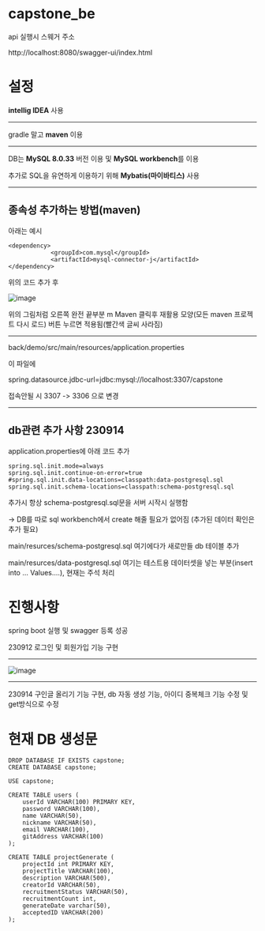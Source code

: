 # capstone_be

api 실행시 스웨거 주소

http://localhost:8080/swagger-ui/index.html

설정
========
**intellig IDEA** 사용
***
gradle 말고 **maven** 이용
***
DB는 **MySQL 8.0.33** 버전 이용 및 **MySQL workbench**를 이용

추가로 SQL을 유연하게 이용하기 위해 **Mybatis(마이바티스)** 사용
***
종속성 추가하는 방법(maven)
-----------
아래는 예시
```
<dependency>
			<groupId>com.mysql</groupId>
			<artifactId>mysql-connector-j</artifactId>
</dependency>
```
위의 코드 추가 후

![image](https://github.com/Jung-sunghoon/capstone_be/assets/101784544/2d047862-2c57-4f50-a017-4cbf64fbb62f)

위의 그림처럼 오른쪽 완전 끝부분 m Maven 클릭후 재활용 모양(모든 maven 프로젝트 다시 로드) 버튼 누르면 적용됨(빨간색 글씨 사라짐)

***
back/demo/src/main/resources/application.properties

이 파일에 

spring.datasource.jdbc-url=jdbc:mysql://localhost:3307/capstone 

접속안될 시 3307 -> 3306 으로 변경

***
db관련 추가 사항 230914
-----------------------
application.properties에 아래 코드 추가
```
spring.sql.init.mode=always
spring.sql.init.continue-on-error=true
#spring.sql.init.data-locations=classpath:data-postgresql.sql
spring.sql.init.schema-locations=classpath:schema-postgresql.sql
```
추가시 항상 schema-postgresql.sql문을 서버 시작시 실행함

-> DB를 따로 sql workbench에서 create 해줄 필요가 없어짐 (추가된 데이터 확인은 추가 필요)

main/resurces/schema-postgresql.sql 여기에다가 새로만들 db 테이블 추가

main/resurces/data-postgresql.sql 여기는 테스트용 데이터셋을 넣는 부분(insert into ... Values....), 현재는 주석 처리  




진행사항
==================
spring boot 실행 및 swagger 등록 성공

230912 로그인 및 회원가입 기능 구현

***
![image](https://github.com/Jung-sunghoon/capstone_be/assets/101784544/8bd0f45c-ae7a-4fc1-9f4a-22bdc79e2ce6)
***

230914 구인글 올리기 기능 구현, db 자동 생성 기능, 아이디 중복체크 기능 수정 및 get방식으로 수정




현재 DB 생성문
====

```
DROP DATABASE IF EXISTS capstone;
CREATE DATABASE capstone;

USE capstone;

CREATE TABLE users (
    userId VARCHAR(100) PRIMARY KEY,
    password VARCHAR(100),
    name VARCHAR(50),
    nickname VARCHAR(50),
    email VARCHAR(100),
    gitAddress VARCHAR(100)
);

CREATE TABLE projectGenerate (
    projectId int PRIMARY KEY,
    projectTitle VARCHAR(100),
    description VARCHAR(500),
    creatorId VARCHAR(50),
    recruitmentStatus VARCHAR(50),
    recruitmentCount int,
    generateDate varchar(50),
    acceptedID VARCHAR(200)
);
```
